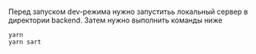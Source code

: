 Перед запуском dev-режима нужно запуститьь локальный сервер в директории backend. Затем нужно выполнить команды ниже

```
yarn
yarn sart
```
